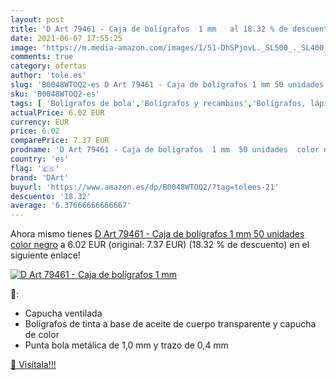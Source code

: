 ```yaml
---
layout: post
title: 'D Art 79461 - Caja de bolígrafos  1 mm   al 18.32 % de descuento'
date: 2021-06-07 17:55:25
image: 'https://m.media-amazon.com/images/I/51-DhSPjovL._SL500_._SL400_.jpg'
comments: true
category: ofertas
author: 'tole.es'
slug: 'B0048WTOQ2-es D Art 79461 - Caja de bolígrafos 1 mm 50 unidades color negro'
sku: 'B0048WTOQ2-es'
tags: [ 'Bolígrafos de bola','Bolígrafos y recambios','Bolígrafos, lápices y útiles de escritura','Oficina y papelería','bolígrafos','dart', ]
actualPrice: 6.02 EUR
currency: EUR
price: 6.02
comparePrice: 7.37 EUR
prodname: 'D Art 79461 - Caja de bolígrafos  1 mm  50 unidades  color negro'
country: 'es'
flag: '🇪🇸'
brand: 'DArt'
buyurl: 'https://www.amazon.es/dp/B0048WTOQ2/?tag=tolees-21'
descuento: '18.32'
average: '6.37666666666667'
---
```


Ahora mismo tienes [D Art 79461 - Caja de bolígrafos  1 mm  50 unidades  color negro](https://www.amazon.es/dp/B0048WTOQ2/?tag=tolees-21) a 6.02 EUR (original: 7.37 EUR) (18.32 %  de descuento) en el siguiente enlace!

[![D Art 79461 - Caja de bolígrafos  1 mm  ](https://m.media-amazon.com/images/I/51-DhSPjovL._SL500_._SL400_.jpg)](https://www.amazon.es/dp/B0048WTOQ2/?tag=tolees-21)

🔎:

- Capucha ventilada
- Bolígrafos de tinta a base de aceite de cuerpo transparente y capucha de color
- Punta bola metálica de 1,0 mm y trazo de 0,4 mm

[🛒 Visítala!!!](https://www.amazon.es/dp/B0048WTOQ2/?tag=tolees-21)
